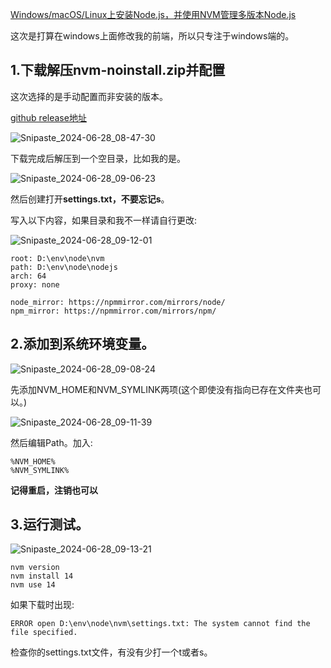 [Windows/macOS/Linux上安装Node.js，并使用NVM管理多版本Node.js](https://www.mintimate.cn/2021/07/26/nvmNode/)

这次是打算在windows上面修改我的前端，所以只专注于windows端的。

## 1.下载解压nvm-noinstall.zip并配置

这次选择的是手动配置而非安装的版本。

[github release地址](https://github.com/coreybutler/nvm-windows/releases)

![Snipaste_2024-06-28_08-47-30](https://image.baidu.com/search/down?url=https://img3.doubanio.com/view/photo/l/public/p2909961873.webp)

下载完成后解压到一个空目录，比如我的是。

![Snipaste_2024-06-28_09-06-23](https://image.baidu.com/search/down?url=https://img2.doubanio.com/view/photo/l/public/p2909961871.webp)

然后创建打开**settings.txt，不要忘记s**。

写入以下内容，如果目录和我不一样请自行更改:

![Snipaste_2024-06-28_09-12-01](https://image.baidu.com/search/down?url=https://img3.doubanio.com/view/photo/l/public/p2909961872.webp)

```
root: D:\env\node\nvm
path: D:\env\node\nodejs
arch: 64
proxy: none

node_mirror: https://npmmirror.com/mirrors/node/
npm_mirror: https://npmmirror.com/mirrors/npm/
```



## 2.添加到系统环境变量。

![Snipaste_2024-06-28_09-08-24](https://image.baidu.com/search/down?url=https://img2.doubanio.com/view/photo/l/public/p2909961881.webp)

先添加NVM_HOME和NVM_SYMLINK两项(这个即使没有指向已存在文件夹也可以。)

![Snipaste_2024-06-28_09-11-39](https://image.baidu.com/search/down?url=https://img3.doubanio.com/view/photo/l/public/p2909961883.webp)

然后编辑Path。加入:

```
%NVM_HOME%
%NVM_SYMLINK%
```

**记得重启，注销也可以**



## 3.运行测试。

![Snipaste_2024-06-28_09-13-21](https://image.baidu.com/search/down?url=https://img9.doubanio.com/view/photo/l/public/p2909961886.webp)

```
nvm version
nvm install 14
nvm use 14
```

如果下载时出现:

```
ERROR open D:\env\node\nvm\settings.txt: The system cannot find the file specified.
```

检查你的settings.txt文件，有没有少打一个t或者s。